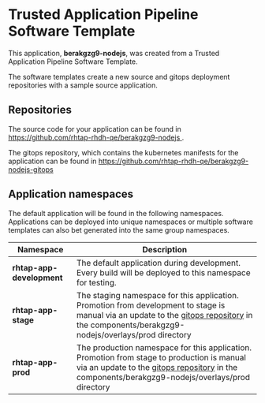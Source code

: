 # Trusted Application Pipeline Software Template

This application, **berakgzg9-nodejs**, was created from a Trusted Application Pipeline Software Template.

The software templates create a new source and gitops deployment repositories with a sample source application. 

## Repositories

The source code for your application can be found in [https://github.com/rhtap-rhdh-qe/berakgzg9-nodejs ](https://github.com/rhtap-rhdh-qe/berakgzg9-nodejs ).
 
The gitops repository, which contains the kubernetes manifests for the application can be found in 
[https://github.com/rhtap-rhdh-qe/berakgzg9-nodejs-gitops ](https://github.com/rhtap-rhdh-qe/berakgzg9-nodejs-gitops ) 

## Application namespaces 

The default application will be found in the following namespaces. Applications can be deployed into unique namespaces or multiple software templates can also bet generated into the same group namespaces.  

|  Namespace   |  Description   |  
| -------- | -------- |   
| **rhtap-app-development** | The default application during development. Every build will be deployed to this namespace for testing. | 
| **rhtap-app-stage** | The staging namespace for this application. Promotion from development to stage is manual via an update to the [gitops repository](https://github.com/rhtap-rhdh-qe/berakgzg9-nodejs-gitops ) in the components/berakgzg9-nodejs/overlays/prod directory |  
| **rhtap-app-prod** | The production namespace for this application. Promotion from stage to production is manual via an update to the [gitops repository](https://github.com/rhtap-rhdh-qe/berakgzg9-nodejs-gitops ) in the components/berakgzg9-nodejs/overlays/prod directory | 